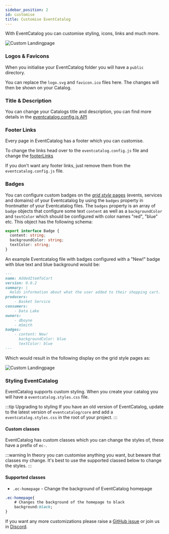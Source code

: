 ```yaml
---
sidebar_position: 2
id: customise
title: Customise EventCatalog
---  
```


With EventCatalog you can customise styling, icons, links and much more.

![Custom Landingpage](/img/guides/customise/custom-landing.png)

### Logos & Favicons

When you initialise your EventCatalog folder you will have a `public` directory.

You can replace the `logo.svg` and `favicon.ico` files here. The changes will then be shown on your Catalog.

### Title & Description

You can change your Catalogs title and description, you can find more details in the [eventcatalog.config.js API](/docs/api/eventcatalog-config#title)

### Footer Links

Every page in EventCatalog has a footer which you can customise. 

To change the links head over to the `eventcatalog.config.js` file and change the [footerLinks](/docs/api/eventcatalog-config#footer-links)

If you don't want any footer links, just remove them from the `eventcatalog.config.js` file.

### Badges

You can configure custom badges on the [*grid style* pages](https://app.eventcatalog.dev/events/) (events, services and domains) of your Eventcatalog by using the `badges` property in frontmatter of your Eventcatalog files. The `badges` property is an array of `badge` objects that configure some text `content` as well as a `backgroundColor` and `textColor` which should be configured with color names "red", "blue" etc. This object has the following schema:
```ts
export interface Badge {
  content: string;
  backgroundColor: string;
  textColor: string;
}
```

An example Eventcatalog file with badges configured with a "New!" badge with blue text and blue background would be:
```markdown
---
name: AddedItemToCart
version: 0.0.2
summary: |
  Holds information about what the user added to their shopping cart.
producers:
    - Basket Service
consumers:
    - Data Lake
owners:
    - dboyne
    - mSmith
badges:
    - content: New!
      backgroundColor: blue
      textColor: blue 
---
```

Which would result in the following display on the grid style pages as:

![Custom Landingpage](/img/guides/customise/example-badge.png)


### Styling EventCatalog

EventCatalog supports custom styling. When you create your catalog you will have a `eventcatalog.styles.css` file.

:::tip Upgrading to styling
If you have an old version of EventCatalog, update to the latest version of `eventcatalog/core` and add a `eventcatalog.styles.css` in the root of your project.
:::

#### Custom classes

EventCatalog has custom classes which you can change the styles of, these have a prefix of `ec-`.

:::warning 
In theory you can customise anything you want, but beware that classes my change. It's best to use the supported classed below to change the styles.
:::

#### Supported classes

- `.ec-homepage` - Change the background of EventCatalog homepage

```css
.ec-homepage{
    # Changes the background of the homepage to black
    background:black;
}
```

If you want any more customizations please raise a [GitHub issue](https://github.com/boyney123/eventcatalog) or join us in [Discord](https://discord.com/invite/3rjaZMmrAm).